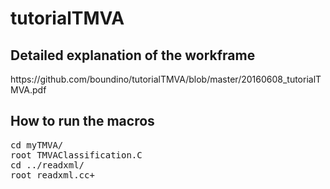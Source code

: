 <h1> tutorialTMVA </h1>

<h2> Detailed explanation of the workframe </h2>
<p> https://github.com/boundino/tutorialTMVA/blob/master/20160608_tutorialTMVA.pdf </p>

<h2> How to run the macros </h2>
<pre>
cd myTMVA/
root TMVAClassification.C
cd ../readxml/
root readxml.cc+
</pre>